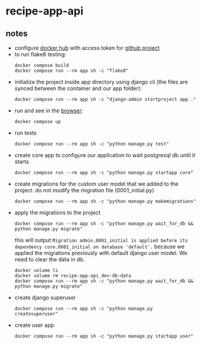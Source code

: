 # recipe-app-api
## notes
- configure [docker hub](https://hub.docker.com/settings/security) with access token for [github project](https://github.com/RobertVenhryn/recipe-app-api/settings/secrets/actions/new)
- to run flake8 testing:
  ```shell
  docker compose build
  docker compose run --rm app sh -c "flake8"
  ```
- initialize the project inside app directory using django cli (the files are synced between the container and our app folder):
  ```shell
  docker compose run --rm app sh -c "django-admin startproject app ."
  ```
- run and see in the [browser](http://localhost:8000/):
  ```shell
  docker compose up
  ```
- run tests
  ```shell
  docker compose run --rm app sh -c "python manage.py test"
  ```
- create core app to configure our application to wait postgresql db until it starts
  ```shell
  docker compose run --rm app sh -c "python manage.py startapp core"
  ```
- create migrations for the custom user model that we added to the project.
  do not modify the migration file (0001_initial.py)
  ```shell
  docker compose run --rm app sh -c "python manage.py makemigrations"
  ```
- apply the migrations to the project
  ```shell
  docker compose run --rm app sh -c "python manage.py wait_for_db && python manage.py migrate"
  ```
  this will output `Migration admin.0001_initial is applied before its dependency core.0001_initial on database 'default'.` because we applied the migrations previously with default django user model. We need to clear the data in db.
  ```shell
  docker volume ls
  docker volume rm recipe-app-api_dev-db-data
  docker compose run --rm app sh -c "python manage.py wait_for_db && python manage.py migrate"
  ```
- create django superuser
  ```shell
  docker compose run --rm app sh -c "python manage.py createsuperuser"
  ```
- create user app
  ```shell
  docker compose run --rm app sh -c "python manage.py startapp user"
  ```
